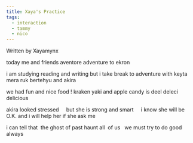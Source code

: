 ```yaml
---
title: Xaya's Practice
tags:
  - interaction
  - tammy
  - nico
---
```

<p class="xaya">Written by Xayamynx</p>

today me and friends aventore adventure to ekron

i am studying reading and writing but i take break to adventure with keyta mera ruk bertehyu and akira

we had fun and nice food ! kraken yaki and apple candy is deel deleci delicious

akira looked stressed     but she is strong and smart     i know she will be O.K. and i will help her if she ask me

i can tell that  the ghost of past haunt all  of us   we must try to do good always